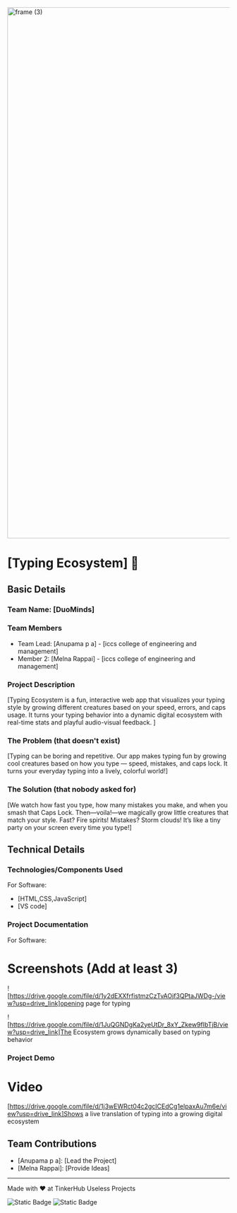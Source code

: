<img width="3188" height="1202" alt="frame (3)" src="https://github.com/user-attachments/assets/517ad8e9-ad22-457d-9538-a9e62d137cd7" />


# [Typing Ecosystem] 🎯


## Basic Details
### Team Name: [DuoMinds]


### Team Members
- Team Lead: [Anupama p a] - [iccs college of engineering and management]
- Member 2: [Melna Rappai] - [iccs college of engineering and management]

### Project Description
[Typing Ecosystem is a fun, interactive web app that visualizes your typing style by growing different creatures based on your speed, errors, and caps usage. It turns your typing behavior into a dynamic digital ecosystem with real-time stats and playful audio-visual feedback. ]

### The Problem (that doesn't exist)
[Typing can be boring and repetitive. Our app makes typing fun by growing cool creatures based on how you type — speed, mistakes, and caps lock. It turns your everyday typing into a lively, colorful world!]

### The Solution (that nobody asked for)
[We watch how fast you type, how many mistakes you make, and when you smash that Caps Lock. Then—voila!—we magically grow little creatures that match your style. Fast? Fire spirits! Mistakes? Storm clouds! It’s like a tiny party on your screen every time you type!]

## Technical Details
### Technologies/Components Used
For Software:
- [HTML,CSS,JavaScript]
- [VS code]



### Project Documentation
For Software:

# Screenshots (Add at least 3)
![https://drive.google.com/file/d/1y2dEXXfrfistmzCzTvAOjf3QPtaJWDg-/view?usp=drive_link]opening page for typing

![https://drive.google.com/file/d/1JuQGNDgKa2yeUtDr_8xY_Zkew9fIbTjB/view?usp=drive_link]The Ecosystem grows dynamically based on typing behavior



### Project Demo
# Video
[https://drive.google.com/file/d/1j3wEWRct04c2gcICEdCg1elpaxAu7m6e/view?usp=drive_link]Shows a live translation of typing into a growing digital ecosystem




## Team Contributions
- [Anupama p a]: [Lead the Project]
- [Melna Rappai]: [Provide Ideas]


---
Made with ❤️ at TinkerHub Useless Projects 

![Static Badge](https://img.shields.io/badge/TinkerHub-24?color=%23000000&link=https%3A%2F%2Fwww.tinkerhub.org%2F)
![Static Badge](https://img.shields.io/badge/UselessProjects--25-25?link=https%3A%2F%2Fwww.tinkerhub.org%2Fevents%2FQ2Q1TQKX6Q%2FUseless%2520Projects)


